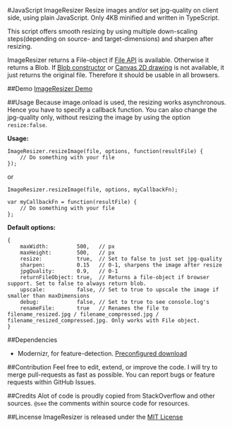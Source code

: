 #JavaScript ImageResizer
Resize images and/or set jpg-quality on client side, using plain JavaScript. Only 4KB minified and written in TypeScript.

This script offers smooth resizing by using multiple down-scaling steps(depending on source- and target-dimensions) and sharpen after resizing.

ImageResizer returns a File-object if [File API](http://caniuse.com/#feat=fileapi) is available. Otherwise it returns a Blob. If [Blob constructor](http://caniuse.com/#feat=fileapi) or [Canvas 2D drawing](http://caniuse.com/#feat=canvas) is not available, it just returns the original file. Therefore it should be usable in all browsers.


##Demo
[ImageResizer Demo](http://www.lawitzke.com/imageresizer)

##Usage
Because image.onload is used, the resizing works asynchronous. Hence you have to specify a callback function.
You can also change the jpg-quality only, without resizing the image by using the option `resize:false`. 

**Usage:**

```
ImageResizer.resizeImage(file, options, function(resultFile) {
    // Do something with your file
});
```

or

```
ImageResizer.resizeImage(file, options, myCallbackFn);

var myCallbackFn = function(resultFile) {
    // Do something with your file
};
```

**Default options:**
```
{
    maxWidth:         500,   // px
    maxHeight:        500,   // px
    resize:           true,  // Set to false to just set jpg-quality
    sharpen:          0.15   // 0-1, sharpens the image after resize
    jpgQuality:       0.9,   // 0-1
    returnFileObject: true,  // Returns a file-object if browser support. Set to false to always return blob.
    upscale:          false, // Set to true to upscale the image if smaller than maxDimensions
    debug:            false, // Set to true to see console.log's
    renameFile:       true   // Renames the file to filename_resized.jpg / filename_compressed.jpg / filename_resized_compressed.jpg. Only works with File object.
}
```

##Dependencies
- Modernizr, for feature-detection. [Preconfigured download](https://modernizr.com/download/?-blobconstructor-canvas-filereader-filesystem-setclasses)

##Contribution
Feel free to edit, extend, or improve the code. I will try to merge pull-requests as fast as possible.
You can report bugs or feature requests within GitHub Issues.

##Credits
Alot of code is proudly copied from StackOverflow and other sources. `@see` the comments within source code for resources. 

##Lincense
ImageResizer is released under the [MIT License](https://ben.mit-license.org/)